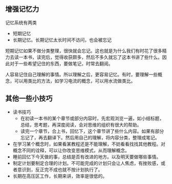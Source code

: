 

## 增强记忆力
记忆系统有两类
* 短期记忆
* 长期记忆。长期记忆太长时间不访问，也会被忘记



短期记忆如果不做分类整理，很快就会忘记。这也就是为什么我们有时花了很多精力去读一本书，读完后，觉得收获颇多，然后不多久就忘了这本书讲了些什么。因此对于一些希望记住的东西，要做笔记，时常去翻阅。


人容易记住自己理解的事情。所以理解之后，更容易记忆。有时，要理解一些概念，可以用类比的方法，如学习电流的概念，可以用水流做类比。

## 其他一些小技巧
* 读书技巧
  * 在初读一本书的某个章节或部分内容时，先宏观浏览一遍，如小结标题，总结，思考题，再深度阅读，会对思维的组织有很大的帮助。
  * 读完一个章节，合上书，回忆下，这个章节讲了些什么内容。如果有部分忘记了，再去翻译下。然后用自己的理解，将内容分类，整理成笔记。
* 在学习某个概念时，如果看某教程还是不能理解，不妨看看找找其他教程。对概念不同的诠释，可以让你改变思维模式，从而理解概念。
* 睡前回忆下今天做的事，总结是否有改进的地方。以及明天要做哪些事情。
* 制定计划要制定合理的计划。不可能完成的计划只会让人焦虑，有挫败感，或者意识到，反正完不成也就不按计划执行了。
* 长期在高压区工作，长期来讲，效率是很低的。
